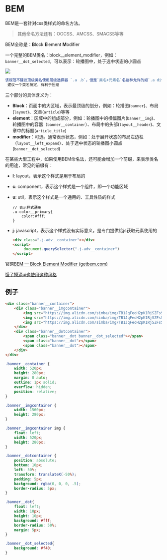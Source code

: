 # BEM

BEM是一套针对css类样式的命名方法。

> 其他命名方法还有：OOCSS、AMCSS、SMACSS等等

BEM全称是：**B**lock **E**lement **M**odifier

一个完整的BEM类名：block__element_modifier，例如：```banner__dot_selected```，可以表示：轮播图中，处于选中状态的小圆点

![](https://qwq9527.gitee.io/resource/imgs/2020-01-31-09-53-31.png)

```js
该规范不建议顶级类名使用层级选择器 `.a .b`，但是`类名+元素名`名这种允许的如`.a div`;
 建议一个类名搞定，有利于压缩
```



三个部分的具体含义为：

- **Block**：页面中的大区域，表示最顶级的划分，例如：轮播图(```banner```)、布局(```layout```)、文章(```article```)等等
- **element**：区域中的组成部分，例如：轮播图中的横幅图片(```banner__img```)、轮播图中的容器（```banner__container```）、布局中的头部(```layout__header```)、文章中的标题(```article_title```)
- **modifier**：可选。通常表示状态，例如：处于展开状态的布局左边栏（```layout__left_expand```）、处于选中状态的轮播图小圆点(```banner__dot_selected```)

在某些大型工程中，如果使用BEM命名法，还可能会增加一个前缀，来表示类名的用途，常见的前缀有：

- **l**: layout，表示这个样式是用于布局的

- **c**: component，表示这个样式是一个组件，即一个功能区域

- **u**: util，表示这个样式是一个通用的、工具性质的样式

  ```less
  // 表示样式通用
  .u-color__primary{
      color:#fff;
  }
  ```

- **j**: javascript，表示这个样式没有实际意义，是专门提供给js获取元素使用的

  ```html
  <div class=".j-adv__container"></div>
  <script>
       document.querySelector(".j-adv__container")
  </script>
  ```

官网[BEM — Block Element Modifier (getbem.com)](https://getbem.com/)

[饿了摸滴ui也使用这种风格](https://juejin.cn/post/6844903961594429453)

## 例子

```html
<div class="banner__container">
    <div class="banner__imgcontainer">
        <img src="https://img.alicdn.com/simba/img/TB1JqFeoH2pK1RjSZFsSuuNlXXa.jpg" alt="">
        <img src="https://img.alicdn.com/simba/img/TB1JqFeoH2pK1RjSZFsSuuNlXXa.jpg" alt="">
        <img src="https://img.alicdn.com/simba/img/TB1JqFeoH2pK1RjSZFsSuuNlXXa.jpg" alt="">
    </div>
    <div class="banner__dotcontainer">
        <span class="banner__dot banner__dot_selected"></span>
        <span class="banner__dot"></span>
        <span class="banner__dot"></span>
    </div>
</div>
```

```css
.banner__container {
    width: 520px;
    height: 280px;
    margin: 0 auto;
    outline: 1px solid;
    overflow: hidden;
    position: relative;
}

.banner__imgcontainer {
    width: 1560px;
    height: 280px;
}

.banner__imgcontainer img {
    float: left;
    width: 520px;
    height: 280px;
}

.banner__dotcontainer {
    position: absolute;
    bottom: 10px;
    left: 50%;
    transform: translateX(-50%);
    padding: 5px;
    background: rgba(0, 0, 0, .5);
    border-radius: 5px;
}

.banner__dot{
    float: left;
    width: 10px;
    height: 10px;
    background: #fff;
    border-radius: 50%;
    margin: 5px;
}

.banner__dot_selected{
    background: #f40;
}
```

